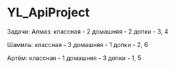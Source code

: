 # YL_ApiProject
Задачи:
Алмаз:
классная - 2
домашняя - 2
допки - 3, 4

Шамиль:
классная - 3
домашняя - 1
допки - 2, 6

Артём:
классная - 1
домашняя - 3
допки - 1, 5

